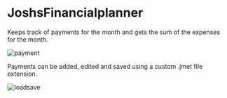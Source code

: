 # JoshsFinancialplanner

Keeps track of payments for the month and gets the sum of the expenses for the month.

![payment](https://user-images.githubusercontent.com/55113224/216010108-05a52bde-1112-428e-9803-67cb6107ebf6.gif)

Payments can be added, edited and saved using a custom .jmet file extension. 



![loadsave](https://user-images.githubusercontent.com/55113224/216012660-c0864ce2-5653-4e05-b092-947095dc640c.gif)


